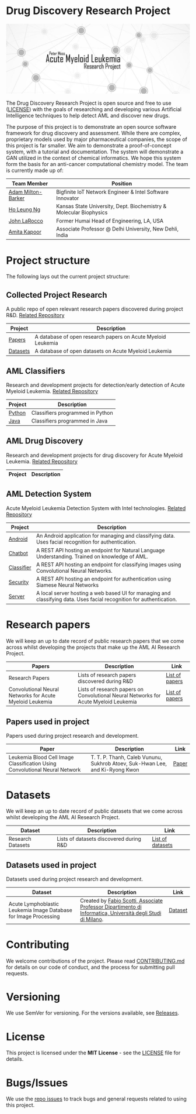 # Drug Discovery Research Project
![Drug Discovery Research Project](Media/Images/Banner-Social.jpg)

The Drug Discovery Research Project is open source and free to use ([LICENSE](https://github.com/AMLResearchProject/AML-Classifiers/blob/master/LICENSE "LICENSE")) with the goals of researching and developing various Artificial Intelligence techniques to help detect AML and discover new drugs.

The purpose of this project is to demonstrate an open source software framework for drug discovery and assessment. While there are complex, proprietary models used by major pharmaceutical companies, the scope of this project is far smaller. We aim to demonstrate a proof-of-concept system, with a tutorial and documentation. The system will demonstrate a GAN utilized in the context of chemical informatics. We hope this system form the basis for an anti-cancer computational chemistry model. The team is currently made up of:

| Team Member  | Position |
| ------------- | ------------- |
| [Adam Milton-Barker](https://github.com/AdamMiltonBarker "Adam Milton-Barker")  | Bigfinite IoT Network Engineer & Intel Software Innovator  |
| [Ho Leung Ng](https://github.com/holeung "Ho  Leung Ng")   | Kansas State University, Dept. Biochemistry & Molecular Biophysics |
| [John LaRocco](https://github.com/holeung "John LaRocco")   | Former Humai Head of Engineering, LA, USA |
| [Amita Kapoor](https://github.com/amita-kapoor "Amita Kapoor") | Associate Professor @ Delhi University, New Dehli, India |

# Project structure
The following lays out the current project structure:

## Collected Project Research
A public repo of open relevant research papers discovered during project R&D.
[Related Repository](https://github.com/AMLResearchProject/AML-Project-Research "Related Repository")

| Project  | Description |
| ------------- | ------------- |
| [Papers](https://github.com/AMLResearchProject/AML-Project-Research/tree/master/Papers "Papers")  | A database of open research papers on Acute Myeloid Leukemia |
| [Datasets](https://github.com/AMLResearchProject/AML-Project-Research/tree/master/Datasets "Datasets")  | A database of open datasets on Acute Myeloid Leukemia |

## AML Classifiers
Research and development projects  for detection/early detection of Acute Myeloid Leukemia.
[Related Repository](https://github.com/AMLResearchProject/AML-Classifiers "Related Repository")

| Project  | Description |
| ------------- | ------------- |
| [Python](https://github.com/AMLResearchProject/AML-Classifiers/tree/master/Python "Python") | Classifiers programmed in Python |
| [Java](https://github.com/AMLResearchProject/AML-Classifiers/tree/master/Python "Java") | Classifiers programmed in Java |

## AML Drug Discovery
Research and development projects for drug discovery for Acute Myeloid Leukemia.
[Related Repository](https://github.com/AMLResearchProject/AML-Drug-Discovery "Related Repository")

| Project  | Description |
| ------------- | ------------- |

## AML Detection System
Acute Myeloid Leukemia Detection System with Intel technologies.
[Related Repository](https://github.com/AMLResearchProject/AML-Detection-System "Related Repository")

| Project  | Description |
| ------------- | ------------- |
| [Android](https://github.com/AMLResearchProject/AML-Detection-System/tree/master/Android "Android") | An Android application for managing and classifying data. Uses facial recognition for authentication. |  
| [Chatbot](https://github.com/AMLResearchProject/AML-Detection-System/tree/master/Chatbot "Chatbot") | A REST API hosting an endpoint for Natural Language Understanding. Trained on knowledge of AML. |
| [Classifier](https://github.com/AMLResearchProject/AML-Detection-System/tree/master/Server "Classifier") | A REST API hosting an endpoint for classifying images using Convolutional Neural Networks. |  
| [Security](https://github.com/AMLResearchProject/AML-Detection-System/tree/master/Security "Security") | A REST API hosting an endpoint for authentication using Siamese Neural Networks |
| [Server](https://github.com/AMLResearchProject/AML-Detection-System/tree/master/Server "Server") | A local server hosting a web based UI for managing and classifying data. Uses facial recognition for authentication. |

# Research papers
We will keep an up to date record of public research papers that we come across whilst developing the projects that make up the AML AI Research Project.

| Papers  | Description | Link |
| ------------- | ------------- | ------------- |
|  Research Papers | Lists of research papers discovered during R&D | [List of papers](https://github.com/AMLResearchProject/AML-Project-Research/blob/master/Papers/Research-Papers.md "List of papers") |
|  Convolutional Neural Networks for Acute Myeloid Leukemia | Lists of research papers on Convolutional Neural Networks for Acute Myeloid Leukemia |  [List of papers](https://github.com/AMLResearchProject/AML-Project-Research/blob/master/Papers/CNN-AML-Papers.md "List of papers") |

## Papers used in project
Papers used during project research and development.

| Paper  | Description | Link |
| ------------- | ------------- | ------------- |
| Leukemia Blood Cell Image Classification Using Convolutional Neural Network | T. T. P. Thanh, Caleb Vununu, Sukhrob Atoev, Suk-Hwan Lee, and Ki-Ryong Kwon  | [Paper](http://www.ijcte.org/vol10/1198-H0012.pdf "Paper") |

# Datasets
We will keep an up to date record of public datasets that we come across whilst developing the AML AI Research Project.

| Dataset  | Description | Link |
| ------------- | ------------- | ------------- |
| Research Datasets | Lists of datasets discovered during R&D | [List of datasets](https://github.com/AMLResearchProject/AML-Project-Research/blob/master/Papers/Research-Datasets.md "List of datasets") |

## Datasets used in project
Datasets used during project research and development.

| Dataset  | Description | Link |
| ------------- | ------------- | ------------- |
| Acute Lymphoblastic Leukemia Image Database for Image Processing | Created by [Fabio Scotti, Associate Professor Dipartimento di Informatica, Università degli Studi di Milano](https://homes.di.unimi.it/scotti/).  | [Dataset](https://homes.di.unimi.it/scotti/all/#download "Dataset") |

# Contributing
We welcome contributions of the project. Please read [CONTRIBUTING.md](https://github.com/AMLResearchProject/AML-Project-Research/blob/master/CONTRIBUTING.md "CONTRIBUTING.md") for details on our code of conduct, and the process for submitting pull requests.

# Versioning
We use SemVer for versioning. For the versions available, see [Releases](https://github.com/AMLResearchProject/AML-Project-Research/releases "Releases").

# License
This project is licensed under the **MIT License** - see the [LICENSE](https://github.com/AMLResearchProject/AML-Project-Research/blob/master/LICENSE "LICENSE") file for details.

# Bugs/Issues
We use the [repo issues](https://github.com/AMLResearchProject/AML-Project-Research/issues "repo issues") to track bugs and general requests related to using this project.
